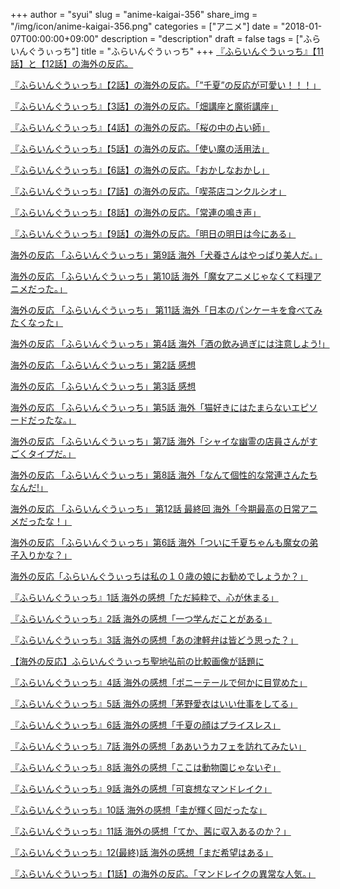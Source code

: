 +++
author = "syui"
slug = "anime-kaigai-356"
share_img = "/img/icon/anime-kaigai-356.png"
categories = ["アニメ"]
date = "2018-01-07T00:00:00+09:00"
description = "description"
draft = false
tags = ["ふらいんぐうぃっち"]
title = "ふらいんぐうぃっち"
+++
<a href="http://gate-world.com/flyingwitch-11-12-3599" rel="nofollow" target="_blank" title="『ふらいんぐうぃっち』【11話】と【12話】の海外の反応。">『ふらいんぐうぃっち』【11話】と【12話】の海外の反応。</a>

<a href="http://gate-world.com/flyingwitch-2-2287" rel="nofollow" target="_blank" title="『ふらいんぐうぃっち』【2話】の海外の反応。「”千夏”の反応が可愛い！！！」">『ふらいんぐうぃっち』【2話】の海外の反応。「”千夏”の反応が可愛い！！！」</a>

<a href="http://gate-world.com/flyingwitch-3-2453" rel="nofollow" target="_blank" title="『ふらいんぐうぃっち』【3話】の海外の反応。「畑講座と魔術講座」">『ふらいんぐうぃっち』【3話】の海外の反応。「畑講座と魔術講座」</a>

<a href="http://gate-world.com/flyingwitch-4-2563" rel="nofollow" target="_blank" title="『ふらいんぐうぃっち』【4話】の海外の反応。「桜の中の占い師」">『ふらいんぐうぃっち』【4話】の海外の反応。「桜の中の占い師」</a>

<a href="http://gate-world.com/flyingwitch-5-2663" rel="nofollow" target="_blank" title="『ふらいんぐうぃっち』【5話】の海外の反応。「使い魔の活用法」">『ふらいんぐうぃっち』【5話】の海外の反応。「使い魔の活用法」</a>

<a href="http://gate-world.com/flyingwitch-6-2682" rel="nofollow" target="_blank" title="『ふらいんぐうぃっち』【6話】の海外の反応。「おかしなおかし」">『ふらいんぐうぃっち』【6話】の海外の反応。「おかしなおかし」</a>

<a href="http://gate-world.com/flyingwitch-7-2732" rel="nofollow" target="_blank" title="『ふらいんぐうぃっち』【7話】の海外の反応。「喫茶店コンクルシオ」">『ふらいんぐうぃっち』【7話】の海外の反応。「喫茶店コンクルシオ」</a>

<a href="http://gate-world.com/flyingwitch-8-2752" rel="nofollow" target="_blank" title="『ふらいんぐうぃっち』【8話】の海外の反応。「常連の鳴き声」">『ふらいんぐうぃっち』【8話】の海外の反応。「常連の鳴き声」</a>

<a href="http://gate-world.com/flyingwitch-9-2947" rel="nofollow" target="_blank" title="『ふらいんぐうぃっち』【9話】の海外の反応。「明日の明日は今にある」">『ふらいんぐうぃっち』【9話】の海外の反応。「明日の明日は今にある」</a>

<a href="http://honyakutyuihou.hatenablog.com/entry/2016/06/05/111230" rel="nofollow" target="_blank" title=" 海外の反応 「ふらいんぐうぃっち」第9話 海外「犬養さんはやっぱり美人だ。」"> 海外の反応 「ふらいんぐうぃっち」第9話 海外「犬養さんはやっぱり美人だ。」</a>

<a href="http://honyakutyuihou.hatenablog.com/entry/2016/06/12/093046" rel="nofollow" target="_blank" title="海外の反応 「ふらいんぐうぃっち」第10話 海外「魔女アニメじゃなくて料理アニメだった。」">海外の反応 「ふらいんぐうぃっち」第10話 海外「魔女アニメじゃなくて料理アニメだった。」</a>

<a href="http://honyakutyuihou.hatenablog.com/entry/anim/flyingwotch11" rel="nofollow" target="_blank" title="海外の反応 「ふらいんぐうぃっち」 第11話 海外「日本のパンケーキを食べてみたくなった」">海外の反応 「ふらいんぐうぃっち」 第11話 海外「日本のパンケーキを食べてみたくなった」</a>

<a href="http://honyakutyuihou.hatenablog.com/entry/anime/flyingwirch04" rel="nofollow" target="_blank" title="海外の反応 「ふらいんぐうぃっち」第4話 海外「酒の飲み過ぎには注意しよう!」">海外の反応 「ふらいんぐうぃっち」第4話 海外「酒の飲み過ぎには注意しよう!」</a>

<a href="http://honyakutyuihou.hatenablog.com/entry/anime/flyingwitch01" rel="nofollow" target="_blank" title="海外の反応 「ふらいんぐうぃっち」第2話 感想">海外の反応 「ふらいんぐうぃっち」第2話 感想</a>

<a href="http://honyakutyuihou.hatenablog.com/entry/anime/flyingwitch03" rel="nofollow" target="_blank" title="海外の反応 「ふらいんぐうぃっち」第3話 感想">海外の反応 「ふらいんぐうぃっち」第3話 感想</a>

<a href="http://honyakutyuihou.hatenablog.com/entry/anime/flyingwitch05" rel="nofollow" target="_blank" title="海外の反応 「ふらいんぐうぃっち」第5話 海外「猫好きにはたまらないエピソードだったな。」">海外の反応 「ふらいんぐうぃっち」第5話 海外「猫好きにはたまらないエピソードだったな。」</a>

<a href="http://honyakutyuihou.hatenablog.com/entry/anime/flyingwitch07" rel="nofollow" target="_blank" title="海外の反応 「ふらいんぐうぃっち」第7話 海外「シャイな幽霊の店員さんがすごくタイプだ。」">海外の反応 「ふらいんぐうぃっち」第7話 海外「シャイな幽霊の店員さんがすごくタイプだ。」</a>

<a href="http://honyakutyuihou.hatenablog.com/entry/anime/flyingwitch08" rel="nofollow" target="_blank" title="海外の反応 「ふらいんぐうぃっち」第8話 海外「なんて個性的な常連さんたちなんだ!」">海外の反応 「ふらいんぐうぃっち」第8話 海外「なんて個性的な常連さんたちなんだ!」</a>

<a href="http://honyakutyuihou.hatenablog.com/entry/anime/flyingwitch12" rel="nofollow" target="_blank" title="海外の反応 「ふらいんぐうぃっち」 第12話 最終回 海外「今期最高の日常アニメだったな！」">海外の反応 「ふらいんぐうぃっち」 第12話 最終回 海外「今期最高の日常アニメだったな！」</a>

<a href="http://honyakutyuihou.hatenablog.com/entry/anime/flyingwotch" rel="nofollow" target="_blank" title="海外の反応 「ふらいんぐうぃっち」第6話 海外「ついに千夏ちゃんも魔女の弟子入りかな？」">海外の反応 「ふらいんぐうぃっち」第6話 海外「ついに千夏ちゃんも魔女の弟子入りかな？」</a>

<a href="http://kaigai-otaku.jp/anime/anime006" rel="nofollow" target="_blank" title="海外の反応「ふらいんぐうぃっちは私の１０歳の娘にお勧めでしょうか？」">海外の反応「ふらいんぐうぃっちは私の１０歳の娘にお勧めでしょうか？」</a>

<a href="http://soresore.net/archives/1055475111.html" rel="nofollow" target="_blank" title="『ふらいんぐうぃっち』1話 海外の感想「ただ純粋で、心が休まる」">『ふらいんぐうぃっち』1話 海外の感想「ただ純粋で、心が休まる」</a>

<a href="http://soresore.net/archives/1055871304.html" rel="nofollow" target="_blank" title="『ふらいんぐうぃっち』2話 海外の感想「一つ学んだことがある」">『ふらいんぐうぃっち』2話 海外の感想「一つ学んだことがある」</a>

<a href="http://soresore.net/archives/1056239649.html" rel="nofollow" target="_blank" title=" 『ふらいんぐうぃっち』3話 海外の感想「あの津軽弁は皆どう思った？」"> 『ふらいんぐうぃっち』3話 海外の感想「あの津軽弁は皆どう思った？」</a>

<a href="http://soresore.net/archives/1056411180.html" rel="nofollow" target="_blank" title="【海外の反応】ふらいんぐうぃっち聖地弘前の比較画像が話題に">【海外の反応】ふらいんぐうぃっち聖地弘前の比較画像が話題に</a>

<a href="http://soresore.net/archives/1056630543.html" rel="nofollow" target="_blank" title="『ふらいんぐうぃっち』4話 海外の感想「ポニーテールで何かに目覚めた」">『ふらいんぐうぃっち』4話 海外の感想「ポニーテールで何かに目覚めた」</a>

<a href="http://soresore.net/archives/1057007451.html" rel="nofollow" target="_blank" title="『ふらいんぐうぃっち』5話 海外の感想「茅野愛衣はいい仕事をしてる」">『ふらいんぐうぃっち』5話 海外の感想「茅野愛衣はいい仕事をしてる」</a>

<a href="http://soresore.net/archives/1057364620.html" rel="nofollow" target="_blank" title="『ふらいんぐうぃっち』6話 海外の感想「千夏の顔はプライスレス」">『ふらいんぐうぃっち』6話 海外の感想「千夏の顔はプライスレス」</a>

<a href="http://soresore.net/archives/1057720829.html" rel="nofollow" target="_blank" title="『ふらいんぐうぃっち』7話 海外の感想「ああいうカフェを訪れてみたい」">『ふらいんぐうぃっち』7話 海外の感想「ああいうカフェを訪れてみたい」</a>

<a href="http://soresore.net/archives/1057989774.html" rel="nofollow" target="_blank" title="『ふらいんぐうぃっち』8話 海外の感想「ここは動物園じゃないぞ」">『ふらいんぐうぃっち』8話 海外の感想「ここは動物園じゃないぞ」</a>

<a href="http://soresore.net/archives/1058155231.html" rel="nofollow" target="_blank" title="『ふらいんぐうぃっち』9話 海外の感想「可哀想なマンドレイク」">『ふらいんぐうぃっち』9話 海外の感想「可哀想なマンドレイク」</a>

<a href="http://soresore.net/archives/1058361198.html" rel="nofollow" target="_blank" title="『ふらいんぐうぃっち』10話 海外の感想「圭が輝く回だったな」">『ふらいんぐうぃっち』10話 海外の感想「圭が輝く回だったな」</a>

<a href="http://soresore.net/archives/1058769657.html" rel="nofollow" target="_blank" title="『ふらいんぐうぃっち』11話 海外の感想「てか、茜に収入あるのか？」">『ふらいんぐうぃっち』11話 海外の感想「てか、茜に収入あるのか？」</a>

<a href="http://soresore.net/archives/1058770844.html" rel="nofollow" target="_blank" title="『ふらいんぐうぃっち』12(最終)話 海外の感想「まだ希望はある」">『ふらいんぐうぃっち』12(最終)話 海外の感想「まだ希望はある」</a>

<a href="http://gate-world.com/flyingwitch-1-2132" rel="nofollow" target="_blank" title="『ふらいんぐういっち』【1話】の海外の反応。「マンドレイクの異常な人気。」">『ふらいんぐういっち』【1話】の海外の反応。「マンドレイクの異常な人気。」</a>

